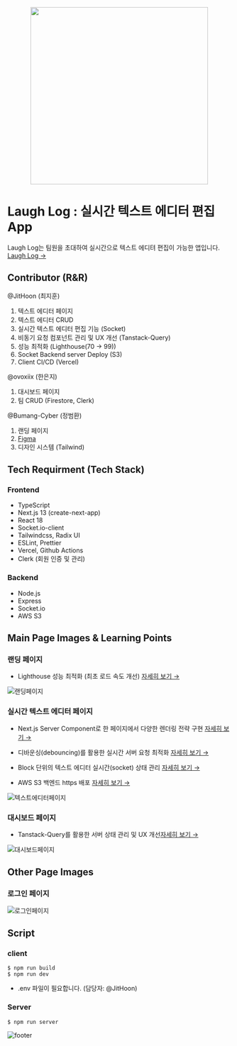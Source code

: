 <p align="center">
  <img src="https://github.com/LaughLog/laugh-log/assets/101972330/9f064909-561a-4596-9e3d-b128782859d1" width="400">
  <h1>
   Laugh Log : 실시간 텍스트 에디터 편집 App
  </h1>
  <p>
  Laugh Log는 팀원을 초대하여 실시간으로 텍스트 에디텨 편집이 가능한 앱입니다.
  <a href='https://laugh-log.vercel.app/'>
   Laugh Log →
  </a>
  </p>
</p>

## Contributor (R&R)

@JitHoon (최지훈)

1. 텍스트 에디터 페이지
2. 텍스트 에디터 CRUD
3. 실시간 텍스트 에디터 편집 기능 (Socket)
4. 비동기 요청 컴포넌트 관리 및 UX 개선 (Tanstack-Query)
5. 성능 최적화 (Lighthouse(70 -> 99))
6. Socket Backend server Deploy (S3)
7. Client CI/CD (Vercel)

@ovoxiix (한은지)

1. 대시보드 페이지
2. 팀 CRUD (Firestore, Clerk)

@Bumang-Cyber (정범환)

1. 랜딩 페이지
2. [Figma](https://www.figma.com/file/XEjq8zLQXhePf9d2x7WFPN/LaughLog?type=design&node-id=0-1&mode=design&t=UEYVIhHWxxBHBdYQ-0)
3. 디자인 시스템 (Tailwind)

## Tech Requirment (Tech Stack)

### Frontend

- TypeScript
- Next.js 13 (create-next-app)
- React 18
- Socket.io-client
- Tailwindcss, Radix UI
- ESLint, Prettier
- Vercel, Github Actions
- Clerk (회원 인증 및 관리)

### Backend

- Node.js
- Express
- Socket.io
- AWS S3

## Main Page Images & Learning Points

### 랜딩 페이지

- Lighthouse 성능 최적화 (최초 로드 속도 개선) [자세히 보기 →]()

![랜딩페이지](https://github.com/LaughLog/laugh-log/assets/101972330/20ea4c00-68f9-4972-9a24-94fd8f77ebf1)

### 실시간 텍스트 에디터 페이지

- Next.js Server Component로 한 페이지에서 다양한 렌더링 전략 구현 [자세히 보기 →]()

- 디바운싱(debouncing)를 활용한 실시간 서버 요청 최적화 [자세히 보기 →]()

- Block 단위의 텍스트 에디터 실시간(socket) 상태 관리 [자세히 보기 →]()

- AWS S3 백엔드 https 배포 [자세히 보기 →]()

![텍스트에디터페이지](https://github.com/LaughLog/laugh-log/assets/101972330/ef604f43-b1e4-418e-86fe-f608328cdef4)

### 대시보드 페이지

- Tanstack-Query를 활용한 서버 상태 관리 및 UX 개선[자세히 보기 →]()

![대시보드페이지](https://github.com/LaughLog/laugh-log/assets/101972330/fba598b2-8280-460f-9c15-ee9bfbd3dacf)

## Other Page Images

### 로그인 페이지

![로그인페이지](https://github.com/LaughLog/laugh-log/assets/101972330/37a19427-277a-4a70-a0c2-cd92f55aa821)

## Script

### client

```
$ npm run build
$ npm run dev
```

- .env 파일이 필요합니다. (담당자: @JitHoon)

### Server

```
$ npm run server
```

![footer](https://github.com/LaughLog/laugh-log/assets/101972330/1fa180a2-9bb2-425c-9fde-7bf8871848b2)
